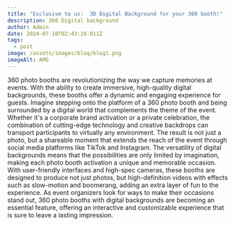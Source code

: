 ```yaml
---
title: "Exclusive to us:  3D Digital Background for your 360 booth!"
description: 360 Digital background
author: Admin
date: 2024-07-10T02:43:19.811Z
tags:
  - post
image: /assets/images/blog/blog1.png
imageAlt: AMG
---
```

360 photo booths are revolutionizing the way we capture memories at events. With the ability to create immersive, high-quality digital backgrounds, these booths offer a dynamic and engaging experience for guests. Imagine stepping onto the platform of a 360 photo booth and being surrounded by a digital world that complements the theme of the event. Whether it's a corporate brand activation or a private celebration, the combination of cutting-edge technology and creative backdrops can transport participants to virtually any environment. The result is not just a photo, but a shareable moment that extends the reach of the event through social media platforms like TikTok and Instagram. The versatility of digital backgrounds means that the possibilities are only limited by imagination, making each photo booth activation a unique and memorable occasion. With user-friendly interfaces and high-spec cameras, these booths are designed to produce not just photos, but high-definition videos with effects such as slow-motion and boomerang, adding an extra layer of fun to the experience. As event organizers look for ways to make their occasions stand out, 360 photo booths with digital backgrounds are becoming an essential feature, offering an interactive and customizable experience that is sure to leave a lasting impression.